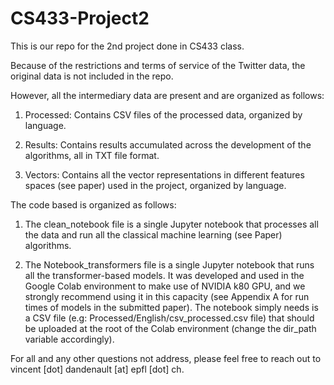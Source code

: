 # CS433-Project2
This is our repo for the 2nd project done in CS433 class. 

Because of the restrictions and terms of service of the Twitter data, the original data is not included in the repo. 

However, all the intermediary data are present and are organized as follows: 

1) Processed: Contains CSV files of the processed data, organized by language. 

2) Results: Contains results accumulated across the development of the algorithms, all in TXT file format. 

3) Vectors: Contains all the vector representations in different features spaces (see paper) used in the project, organized by language.  

The code based is organized as follows: 

1) The clean_notebook file is a single Jupyter notebook that processes all the data and run all the classical machine learning (see Paper) algorithms. 

2) The Notebook_transformers file is a single Jupyter notebook that runs all the transformer-based models. It was developed and used in the Google Colab environment to make use of NVIDIA k80 GPU, and we strongly recommend using it in this capacity (see Appendix A for run times of models in the submitted paper). The notebook simply needs is a CSV file (e.g: Processed/English/csv_processed.csv file) that should be uploaded at the root of the Colab environment (change the dir_path variable accordingly). 

For all and any other questions not address, please feel free to reach out to vincent [dot] dandenault [at] epfl [dot] ch. 
